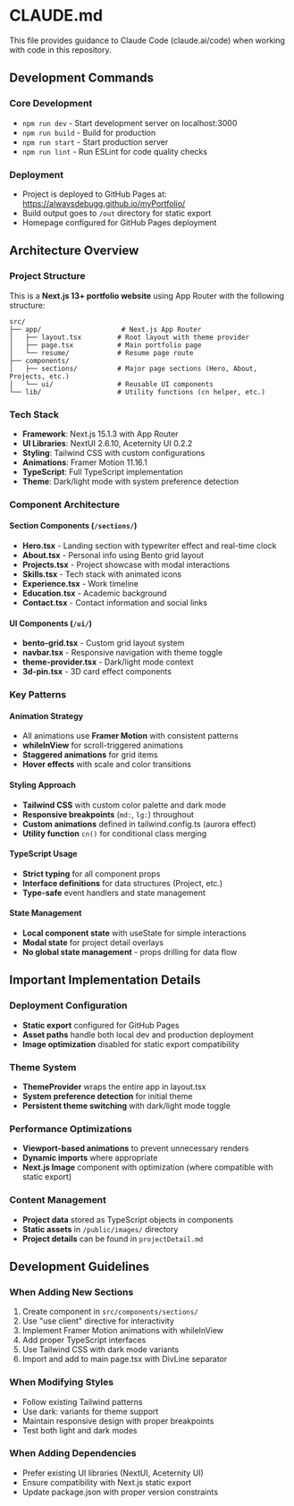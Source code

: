 # CLAUDE.md

This file provides guidance to Claude Code (claude.ai/code) when working with code in this repository.

## Development Commands

### Core Development
- `npm run dev` - Start development server on localhost:3000
- `npm run build` - Build for production
- `npm run start` - Start production server
- `npm run lint` - Run ESLint for code quality checks

### Deployment
- Project is deployed to GitHub Pages at: https://alwaysdebugg.github.io/myPortfolio/
- Build output goes to `/out` directory for static export
- Homepage configured for GitHub Pages deployment

## Architecture Overview

### Project Structure
This is a **Next.js 13+ portfolio website** using App Router with the following structure:

```
src/
├── app/                    # Next.js App Router
│   ├── layout.tsx         # Root layout with theme provider
│   ├── page.tsx           # Main portfolio page
│   └── resume/            # Resume page route
├── components/
│   ├── sections/          # Major page sections (Hero, About, Projects, etc.)
│   └── ui/                # Reusable UI components
└── lib/                   # Utility functions (cn helper, etc.)
```

### Tech Stack
- **Framework**: Next.js 15.1.3 with App Router
- **UI Libraries**: NextUI 2.6.10, Aceternity UI 0.2.2
- **Styling**: Tailwind CSS with custom configurations
- **Animations**: Framer Motion 11.16.1
- **TypeScript**: Full TypeScript implementation
- **Theme**: Dark/light mode with system preference detection

### Component Architecture

#### Section Components (`/sections/`)
- **Hero.tsx** - Landing section with typewriter effect and real-time clock
- **About.tsx** - Personal info using Bento grid layout
- **Projects.tsx** - Project showcase with modal interactions
- **Skills.tsx** - Tech stack with animated icons
- **Experience.tsx** - Work timeline
- **Education.tsx** - Academic background
- **Contact.tsx** - Contact information and social links

#### UI Components (`/ui/`)
- **bento-grid.tsx** - Custom grid layout system
- **navbar.tsx** - Responsive navigation with theme toggle
- **theme-provider.tsx** - Dark/light mode context
- **3d-pin.tsx** - 3D card effect components

### Key Patterns

#### Animation Strategy
- All animations use **Framer Motion** with consistent patterns
- **whileInView** for scroll-triggered animations
- **Staggered animations** for grid items
- **Hover effects** with scale and color transitions

#### Styling Approach
- **Tailwind CSS** with custom color palette and dark mode
- **Responsive breakpoints** (`md:`, `lg:`) throughout
- **Custom animations** defined in tailwind.config.ts (aurora effect)
- **Utility function** `cn()` for conditional class merging

#### TypeScript Usage
- **Strict typing** for all component props
- **Interface definitions** for data structures (Project, etc.)
- **Type-safe** event handlers and state management

#### State Management
- **Local component state** with useState for simple interactions
- **Modal state** for project detail overlays
- **No global state management** - props drilling for data flow

## Important Implementation Details

### Deployment Configuration
- **Static export** configured for GitHub Pages
- **Asset paths** handle both local dev and production deployment
- **Image optimization** disabled for static export compatibility

### Theme System
- **ThemeProvider** wraps the entire app in layout.tsx
- **System preference detection** for initial theme
- **Persistent theme switching** with dark/light mode toggle

### Performance Optimizations
- **Viewport-based animations** to prevent unnecessary renders
- **Dynamic imports** where appropriate
- **Next.js Image** component with optimization (where compatible with static export)

### Content Management
- **Project data** stored as TypeScript objects in components
- **Static assets** in `/public/images/` directory
- **Project details** can be found in `projectDetail.md`

## Development Guidelines

### When Adding New Sections
1. Create component in `src/components/sections/`
2. Use "use client" directive for interactivity
3. Implement Framer Motion animations with whileInView
4. Add proper TypeScript interfaces
5. Use Tailwind CSS with dark mode variants
6. Import and add to main page.tsx with DivLine separator

### When Modifying Styles
- Follow existing Tailwind patterns
- Use dark: variants for theme support
- Maintain responsive design with proper breakpoints
- Test both light and dark modes

### When Adding Dependencies
- Prefer existing UI libraries (NextUI, Aceternity UI)
- Ensure compatibility with Next.js static export
- Update package.json with proper version constraints